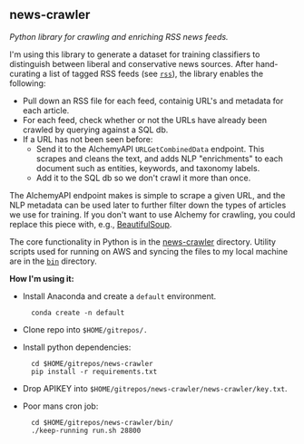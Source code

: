 ## news-crawler

_Python library for crawling and enriching RSS news feeds._

I'm using this library to generate a dataset for training classifiers to distinguish between
liberal and conservative news sources.  After hand-curating a list of tagged RSS feeds (see [`rss`](rss)),
the library enables the following:

* Pull down an RSS file for each feed, containig URL's and metadata for each article.
* For each feed, check whether or not the URLs have already been crawled by querying against a SQL db.
* If a URL has not been seen before:
    * Send it to the AlchemyAPI `URLGetCombinedData` endpoint.   This scrapes and cleans the text, and adds
      NLP "enrichments" to each document such as entities, keywords, and taxonomy labels.
    * Add it to the SQL db so we don't crawl it more than once.

The AlchemyAPI endpoint makes is simple to scrape a given URL, and the NLP metadata can be used later
to further filter down the types of articles we use for training.  If you don't want to use Alchemy 
for crawling, you could replace this piece with, e.g., [BeautifulSoup](https://pypi.python.org/pypi/beautifulsoup4).

The core functionality in Python is in the [news-crawler](news-crawler) directory.  Utility scripts used for 
running on AWS and syncing the files to my local machine are in the [`bin`](bin) directory.

__How I'm using it:__

* Install Anaconda and create a `default` environment.

        conda create -n default

* Clone repo into `$HOME/gitrepos/.`

* Install python dependencies:

        cd $HOME/gitrepos/news-crawler
        pip install -r requirements.txt

* Drop APIKEY into `$HOME/gitrepos/news-crawler/news-crawler/key.txt`.
* Poor mans cron job:
 
        cd $HOME/gitrepos/news-crawler/bin/
        ./keep-running run.sh 28800
        
